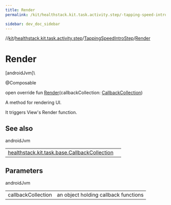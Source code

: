 ```yaml
---
title: Render
permalink: /kit/healthstack.kit.task.activity.step/-tapping-speed-intro-step/-render.html

sidebar: dev_doc_sidebar
---
```

//[kit](../../../index.html)/[healthstack.kit.task.activity.step](../index.html)/[TappingSpeedIntroStep](index.html)/[Render](-render.html)



# Render



[androidJvm]\




@Composable



open override fun [Render](-render.html)(callbackCollection: [CallbackCollection](../../healthstack.kit.task.base/-callback-collection/index.html))



A method for rendering UI.



It triggers View's Render function.



## See also


androidJvm

| | |
|---|---|
| [healthstack.kit.task.base.CallbackCollection](../../healthstack.kit.task.base/-callback-collection/index.html) |  |



## Parameters


androidJvm

| | |
|---|---|
| callbackCollection | an object holding callback functions |




